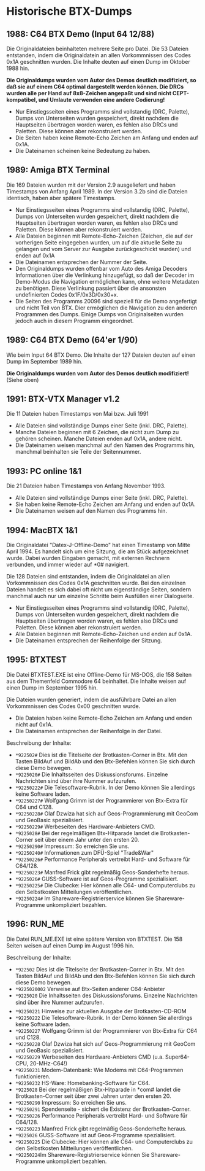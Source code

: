# Historische BTX-Dumps

## 1988: C64 BTX Demo (Input 64 12/88)

Die Originaldateien beinhalteten mehrere Seite pro Datei. Die 53 Dateien entstanden, indem die Originaldatein an allen Vorkommnissen des Codes 0x1A geschnitten wurden. Die Inhalte deuten auf einen Dump im Oktober 1988 hin.

**Die Originaldumps wurden vom Autor des Demos deutlich modifiziert, so daß sie auf einem C64 optimal dargestellt werden können. Die DRCs wurden alle per Hand auf 8x8-Zeichen angepaßt und sind nicht CEPT-kompatibel, und Umlaute verwenden eine andere Codierung!**

* Nur Einstiegsseiten eines Programms sind vollstandig (DRC, Palette), Dumps von Unterseiten wurden gespeichert, direkt nachdem die Hauptseiten übertragen worden waren, es fehlen also DRCs und Paletten. Diese können aber rekonstruiert werden.
* Die Seiten haben keine Remote-Echo Zeichen am Anfang und enden auf 0x1A.
* Die Dateinamen scheinen keine Bedeutung zu haben.

## 1989: Amiga BTX Terminal

Die 169 Dateien wurden mit der Version 2.9 ausgeliefert und haben Timestamps von Anfang April 1989. In der Version 3.2b sind die Dateien identisch, haben aber spätere Timestamps.

* Nur Einstiegsseiten eines Programms sind vollstandig (DRC, Palette), Dumps von Unterseiten wurden gespeichert, direkt nachdem die Hauptseiten übertragen worden waren, es fehlen also DRCs und Paletten. Diese können aber rekonstruiert werden.
* Alle Dateien beginnen mit Remote-Echo-Zeichen (Zeichen, die auf der vorherigen Seite eingegeben wurden, um auf die aktuelle Seite zu gelangen und vom Server zur Ausgabe zurückgeschickt wurden) und enden auf 0x1A
* Die Dateinamen entsprechen der Nummer der Seite.
* Den Originaldumps wurden offenbar vom Auto des Amiga Decoders Informationen über die Verlinkung hinzugefügt, so daß der Decoder im Demo-Modus die Navigation ermöglichen kann, ohne weitere Metadaten zu benötigen. Diese Verlinkung passiert über die ansonsten undefinierten Codes 0x1F/0x3D/0x30+x.
* Die Seiten des Programms 20096 sind speziell für die Demo angefertigt und nicht Teil von BTX. Dier ermöglichen die Navigation zu den anderen Programmen des Dumps. Einige Dumps von Originalseiten wurden jedoch auch in diesem Programm eingeordnet.

## 1989: C64 BTX Demo (64'er 1/90)

Wie beim Input 64 BTX Demo. Die Inhalte der 127 Dateien deuten auf einen Dump im September 1989 hin.

**Die Originaldumps wurden vom Autor des Demos deutlich modifiziert!** (Siehe oben)

## 1991: BTX-VTX Manager v1.2

Die 11 Dateien haben Timestamps von Mai bzw. Juli 1991

* Alle Dateien sind vollständige Dumps einer Seite (inkl. DRC, Palette).
* Manche Dateien beginnen mit 6 Zeichen, die nicht zum Dump zu gehören scheinen. Manche Dateien enden auf 0x1A, andere nicht.
* Die Dateinamen weisen manchmal auf den Namen des Programms hin, manchmal beinhalten sie Teile der Seitennummer.

## 1993: PC online 1&1

Die 21 Dateien haben Timestamps von Anfang November 1993.

* Alle Dateien sind vollständige Dumps einer Seite (inkl. DRC, Palette).
* Sie haben keine Remote-Echo Zeichen am Anfang und enden auf 0x1A.
* Die Dateinamen weisen auf den Namen des Programms hin.

## 1994: MacBTX 1&1

Die Originaldatei "Datex-J-Offline-Demo" hat einen Timestamp von Mitte April 1994. Es handelt sich um eine Sitzung, die am Stück aufgezeichnet wurde. Dabei wurden Eingaben gemacht, mit externen Rechnern verbunden, und immer wieder auf *0# navigiert.

Die 128 Dateien sind entstanden, indem die Originaldatei an allen Vorkommnissen des Codes 0x1A geschnitten wurde. Bei den einzelnen Dateien handelt es sich dabei oft nicht um eigenständige Seiten, sondern manchmal auch nur um einzelne Schritte beim Ausfüllen einer Dialogseite.

* Nur Einstiegsseiten eines Programms sind vollstandig (DRC, Palette), Dumps von Unterseiten wurden gespeichert, direkt nachdem die Hauptseiten übertragen worden waren, es fehlen also DRCs und Paletten. Diese können aber rekonstruiert werden.
* Alle Dateien beginnen mit Remote-Echo-Zeichen und enden auf 0x1A.
* Die Dateinamen entsprechen der Reihenfolge der Sitzung.

## 1995: BTXTEST

Die Datei BTXTEST.EXE ist eine Offline-Demo für MS-DOS, die 158 Seiten aus dem Themenfeld Commodore 64 beinhaltet. Die Inhalte weisen auf einen Dump im September 1995 hin.

Die Dateien wurden generiert, indem die ausführbare Datei an allen Vorkommnissen des Codes 0x00 geschnitten wurde.

* Die Dateien haben keine Remote-Echo Zeichen am Anfang und enden nicht auf 0x1A.
* Die Dateinamen entsprechen der Reihenfolge in der Datei.

Beschreibung der Inhalte:

* `*922502#` Dies ist die Titelseite der Brotkasten-Corner in Btx. Mit den Tasten BildAuf und BildAb und den Btx-Befehlen können Sie sich durch diese Demo bewegen.
* `*9225020#` Die Inhaltsseiten des Diskussionsforums. Einzelne Nachrichten sind über ihre Nummer aufzurufen.
* `*92250222#` Die Telesoftware-Rubrik. In der Demo können Sie allerdings keine Software laden. 
* `*92250227#` Wolfgang Grimm ist der Programmierer von Btx-Extra für C64 und C128.
* `*92250228#` Olaf Dzwiza hat sich auf Geos-Programmierung mit GeoCom und GeoBasic spezialisiert.
* `*92250229#` Werbeseiten des Hardware-Anbieters CMD.
* `*9225028#` Bei der regelmäßigen Btx-Hitparade landet die Brotkasten-Corner seit über einem Jahr unter den ersten 20.
* `*92250290#` Impressum: So erreichen Sie uns.
* `*92250240#` Informationen zum DFÜ-Spiel "Trade&War"
* `*92250226#` Performance Peripherals vertreibt Hard- und Software für C64/128.
* `*92250223#` Manfred Frick gibt regelmäßig Geos-Sonderhefte heraus.
* `*9225026#` GUSS-Software ist auf Geos-Programme spezialisiert.
* `*92250225#` Die Clubecke: Hier können alle C64- und Computerclubs zu den Selbstkosten Mitteilungen veröffentlichen.
* `*92250224#` Im Shareware-Registrierservice können Sie Shareware-Programme unkompliziert bezahlen.

## 1996: RUN_ME

Die Datei RUN_ME.EXE ist eine spätere Version von BTXTEST. Die 158 Seiten weisen auf einen Dump im August 1996 hin.

Beschreibung der Inhalte:

* `*922502` Dies ist die Titelseite der Brotkasten-Corner in Btx. Mit den Tasten BildAuf und BildAb und den Btx-Befehlen können Sie sich durch diese Demo bewegen.
* `*9225020002` Verweise auf Btx-Seiten anderer C64-Anbieter
* `*9225020` Die Inhaltsseiten des Diskussionsforums. Einzelne Nachrichten sind über ihre Nummer aufzurufen.
* `*92250221` Hinweise zur aktuellen Ausgabe der Brotkasten-CD-ROM
* `*92250222` Die Telesoftware-Rubrik. In der Demo können Sie allerdings keine Software laden. 
* `*92250227` Wolfgang Grimm ist der Programmierer von Btx-Extra für C64 und C128.
* `*92250228` Olaf Dzwiza hat sich auf Geos-Programmierung mit GeoCom und GeoBasic spezialisiert.
* `*92250229` Werbeseiten des Hardware-Anbieters CMD (u.a. Super64-CPU, 20-MHz-C64!)
* `*92250231` Modem-Datenbank: Wie Modems mit C64-Programmen funktionieren.
* `*92250232` HS-Ware: Homebanking-Software für C64.
* `*9225028` Bei der regelmäßigen Btx-Hitparade in *com# landet die Brotkasten-Corner seit über zwei Jahren unter den ersten 20.
* `*92250290` Impressum: So erreichen Sie uns.
* `*92250291` Spendenseite - sichert die Existenz der Brotkasten-Corner.
* `*92250226` Performance Peripherals vertreibt Hard- und Software für C64/128.
* `*92250223` Manfred Frick gibt regelmäßig Geos-Sonderhefte heraus.
* `*9225026` GUSS-Software ist auf Geos-Programme spezialisiert.
* `*92250225` Die Clubecke: Hier können alle C64- und Computerclubs zu den Selbstkosten Mitteilungen veröffentlichen.
* `*92250224`Im Shareware-Registrierservice können Sie Shareware-Programme unkompliziert bezahlen.
